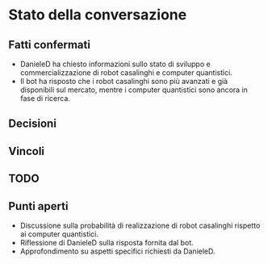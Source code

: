 # Stato della conversazione

## Fatti confermati
- DanieleD ha chiesto informazioni sullo stato di sviluppo e commercializzazione di robot casalinghi e computer quantistici.
- Il bot ha risposto che i robot casalinghi sono più avanzati e già disponibili sul mercato, mentre i computer quantistici sono ancora in fase di ricerca.

## Decisioni

## Vincoli

## TODO

## Punti aperti
- Discussione sulla probabilità di realizzazione di robot casalinghi rispetto ai computer quantistici.
- Riflessione di DanieleD sulla risposta fornita dal bot.
- Approfondimento su aspetti specifici richiesti da DanieleD.